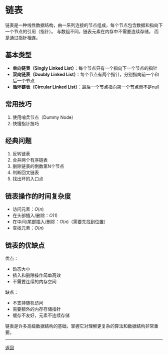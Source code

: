 # 链表

链表是一种线性数据结构，由一系列连接的节点组成，每个节点包含数据和指向下一个节点的引用（指针）。
与数组不同，链表元素在内存中不需要连续存储， 而是通过指针相连。

## 基本类型

* **单向链表（Singly Linked List）**：每个节点只有一个指向下一个节点的指针
* **双向链表（Doubly Linked List）**：每个节点有两个指针，分别指向前一个和后一个节点
* **循环链表（Circular Linked List）**：最后一个节点指向第一个节点而不是null

## 常用技巧

1. 使用哨兵节点（Dummy Node）
2. 快慢指针技巧

## 经典问题

1. 反转链表
2. 合并两个有序链表
3. 删除链表的倒数第N个节点
4. 判断回文链表
5. 找出环的入口点

## 链表操作的时间复杂度

* 访问元素：$O(n)$
* 在头部插入/删除：$O(1)$
* 在中间/尾部插入/删除：$O(n)$（需要先找到位置）
* 查找元素：$O(n)$

## 链表的优缺点

优点：

* 动态大小
* 插入和删除操作简单高效
* 不需要连续的内存空间

缺点：

* 不支持随机访问
* 需要额外的内存存储指针
* 缓存不友好，元素不连续存储

链表是许多高级数据结构的基础，掌握它对理解更复杂的算法和数据结构非常重要。

---
[返回](../README.md)